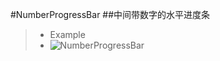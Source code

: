 #NumberProgressBar
##中间带数字的水平进度条
> * Example
> * ![NumberProgressBar](http://ww3.sinaimg.cn/mw690/610dc034jw1efyrd8n7i7g20cz02mq5f.gif)
